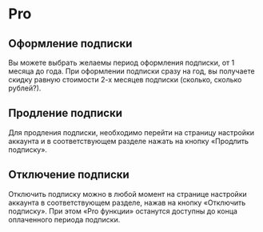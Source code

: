 # Pro

## Оформление подписки
Вы можете выбрать желаемы период оформления подписки, от 1 месяца до года. При оформлении подписки сразу на год, вы получаете скидку равную стоимости 2-х месяцев подписки (сколько, сколько рублей?).

## Продление подписки
Для продления подписки, необходимо перейти на страницу настройки аккаунта и в соответствующем разделе нажать на кнопку «Продлить подписку».

## Отключение подписки
Отключить подписку можно в любой момент на странице настройки аккаунта в соответствующем разделе, нажав на кнопку «Отключить подписку». При этом «Pro функции» останутся доступны до конца оплаченного периода подписки.